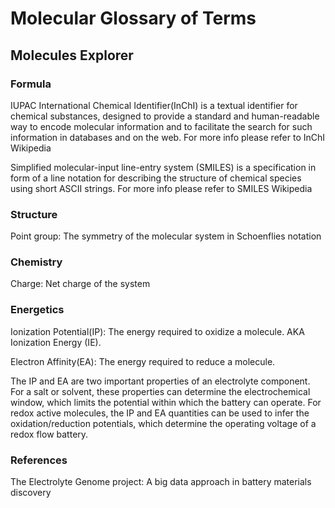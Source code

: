 # Molecular Glossary of Terms
## Molecules Explorer
### Formula
IUPAC International Chemical Identifier(InChI) is a textual identifier for chemical substances, designed to provide a standard and human-readable way to encode molecular information and to facilitate the search for such information in databases and on the web. For more info please refer to InChI Wikipedia

Simplified molecular-input line-entry system (SMILES) is a specification in form of a line notation for describing the structure of chemical species using short ASCII strings. For more info please refer to SMILES Wikipedia

### Structure
Point group: The symmetry of the molecular system in Schoenflies notation

### Chemistry
Charge: Net charge of the system

### Energetics
Ionization Potential(IP): The energy required to oxidize a molecule. AKA Ionization Energy (IE).

Electron Affinity(EA): The energy required to reduce a molecule.

The IP and EA are two important properties of an electrolyte component. For a salt or solvent, these properties can determine the electrochemical window, which limits the potential within which the battery can operate. For redox active molecules, the IP and EA quantities can be used to infer the oxidation/reduction potentials, which determine the operating voltage of a redox flow battery.

### References

The Electrolyte Genome project: A big data approach in battery materials discovery
